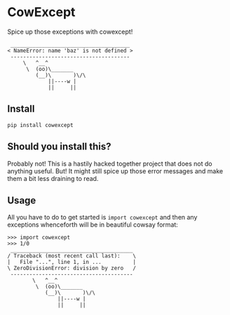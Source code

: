 # CowExcept

Spice up those exceptions with cowexcept!

     ______________________________________ 
    < NameError: name 'baz' is not defined >
     -------------------------------------- 
         \   ^__^
          \  (oo)\_______
             (__)\       )\/\
                 ||----w |
                 ||     ||

## Install

    pip install cowexcept

## Should you install this?

Probably not!
This is a hastily hacked together project that does not do anything useful. But!
It might still spice up those error messages and make them a bit less draining
to read.

## Usage

All you have to do to get started is `import cowexcept` and then any exceptions
whenceforth will be in beautiful cowsay format:

    >>> import cowexcept
    >>> 1/0
     _______________________________________ 
    / Traceback (most recent call last):    \
    |   File "...", line 1, in ...          |
    \ ZeroDivisionError: division by zero   /
     --------------------------------------- 
            \   ^__^
             \  (oo)\_______
                (__)\       )\/\
                    ||----w |
                    ||     ||
